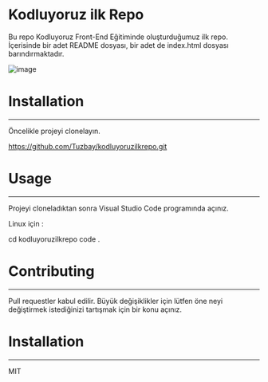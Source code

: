 # Kodluyoruz ilk Repo

Bu repo Kodluyoruz Front-End Eğitiminde oluşturduğumuz ilk repo. İçerisinde bir adet README dosyası, bir adet de index.html dosyası barındırmaktadır. 

![image](https://medium.com/@kodluyoruz)


# Installation
---
Öncelikle projeyi clonelayın.

https://github.com/Tuzbay/kodluyoruzilkrepo.git

# Usage
---
Projeyi cloneladıktan sonra Visual Studio Code programında açınız. 

Linux için : 

cd kodluyoruzilkrepo
code . 

# Contributing
---
Pull requestler kabul edilir. Büyük değişiklikler için lütfen öne neyi değiştirmek istediğinizi tartışmak için bir konu açınız.

# Installation
--- 
MIT